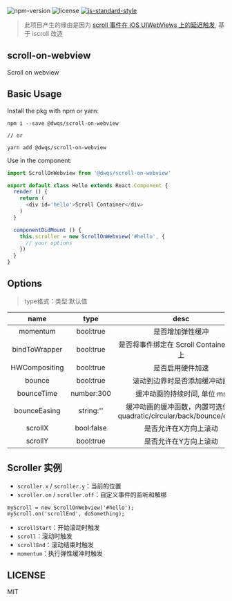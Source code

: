 ![npm-version](https://img.shields.io/npm/v/@dwqs/scroll-on-webview.svg) ![license](https://img.shields.io/github/license/dwqs/scroll-on-webview.svg) [![js-standard-style](https://img.shields.io/badge/code%20style-standard-brightgreen.svg)](http://standardjs.com)

> 此项目产生的缘由是因为 [scroll 事件在 iOS UIWebViews 上的延迟触发](https://developer.mozilla.org/en-US/docs/Web/Events/scroll#Browser_compatibility), 基于 iscroll 改造

## scroll-on-webview
Scroll on webview

## Basic Usage
Install the pkg with npm or yarn:

```shell
npm i --save @dwqs/scroll-on-webview

// or

yarn add @dwqs/scroll-on-webview
```

Use in the component:

```js
import ScrollOnWebview from '@dwqs/scroll-on-webview'

export default class Hello extends React.Component {
  render () {
    return (
      <div id='hello'>Scroll Container</div>
    )
  }

  componentDidMount () {
    this.scroller = new ScrollOnWebview('#hello', {
      // your options
    })
  }
}
```

## Options
> type格式：类型:默认值

|name|type|desc|
|:--:|:--:|:--:|
|momentum|bool:true|是否增加弹性缓冲|
|bindToWrapper|bool:true|是否将事件绑定在 Scroll Container 元素上|
|HWCompositing|bool:true|是否启用硬件加速|
|bounce|bool:true|滚动到边界时是否添加缓冲动画|
|bounceTime|number:300|缓冲动画的持续时间, 单位 ms|
|bounceEasing|string:''|缓冲动画的缓冲函数，内置可选值：quadratic/circular/back/bounce/elastic|
|scrollX|bool:false|是否允许在X方向上滚动|
|scrollY|bool:true|是否允许在Y方向上滚动|

## Scroller 实例

* `scroller.x` / `scroller.y`：当前的位置
* `scroller.on` / `scroller.off`：自定义事件的监听和解绑

```
myScroll = new ScrollOnWebview('#hello');
myScroll.on('scrollEnd', doSomething);
```

* `scrollStart`：开始滚动时触发
* `scroll`：滚动时触发
* `scrollEnd`：滚动结束时触发
* `momentum`：执行弹性缓冲时触发

## LICENSE
MIT
